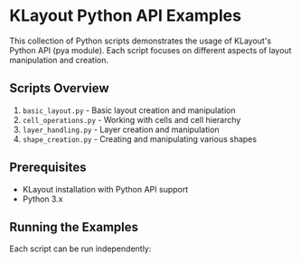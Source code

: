 # KLayout Python API Examples

This collection of Python scripts demonstrates the usage of KLayout's Python API (pya module). Each script focuses on different aspects of layout manipulation and creation.

## Scripts Overview

1. `basic_layout.py` - Basic layout creation and manipulation
2. `cell_operations.py` - Working with cells and cell hierarchy
3. `layer_handling.py` - Layer creation and manipulation
4. `shape_creation.py` - Creating and manipulating various shapes

## Prerequisites

- KLayout installation with Python API support
- Python 3.x

## Running the Examples

Each script can be run independently:

